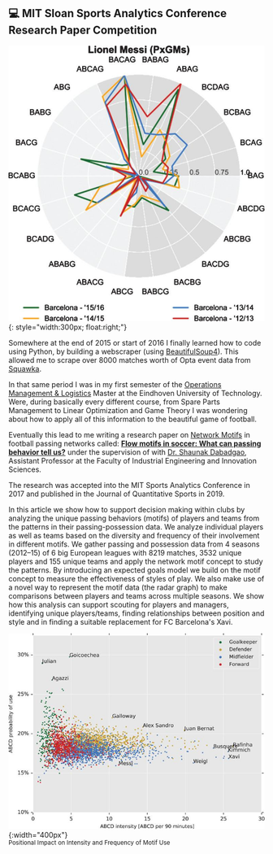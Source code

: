 ## 💻 MIT Sloan Sports Analytics Conference Research Paper Competition

![Messi's Flow Motif Style Radar Graph](/imgs/messi.jpg){: style="width:300px; float:right;"}

Somewhere at the end of 2015 or start of 2016 I finally learned how to code using Python, 
by building a webscraper (using [BeautifulSoup4](https://pypi.org/project/beautifulsoup4/)). This allowed me to scrape over 8000 matches worth of Opta event data from [Squawka](https://www.squawka.com).

In that same period I was in my first semester of the [Operations Management & Logistics](https://www.tue.nl/en/education/graduate-school/master-operations-management-and-logistics/) Master at the Eindhoven University of Technology.
Were, during basically every different course, from Spare Parts Management to Linear Optimization and Game Theory I was wondering about how to apply all of this information to the beautiful game of football.

Eventually this lead to me writing a research paper on [Network Motifs](https://en.wikipedia.org/wiki/Network_motif) in football passing networks called: [<b>Flow motifs in soccer: What can passing behavior tell us?</b>](https://content.iospress.com/download/journal-of-sports-analytics/jsa190290?id=journal-of-sports-analytics%2Fjsa190290)
 under the supervision of with [Dr. Shaunak Dabadgao](https://research.tue.nl/en/persons/shaunak-s-dabadghao/publications/), Assistant Professor at the Faculty of Industrial Engineering and Innovation Sciences. 
 
The research was accepted into the MIT Sports Analytics Conference in 2017 and published in the Journal of Quantitative Sports in 2019.

In this article we show how to support decision making within clubs by analyzing the unique passing behaviors (motifs) of players and teams from the patterns in their passing-possession data. 
We analyze individual players as well as teams based on the diversity and frequency of their involvement in different motifs. 
We gather passing and possession data from 4 seasons (2012–15) of 6 big European leagues with 8219 matches, 3532 unique players and 155 unique teams and apply the network motif concept to study the patterns.
 By introducing an expected goals model we build on the motif concept to measure the effectiveness of styles of play. 
 We also make use of a novel way to represent the motif data (the radar graph) to make comparisons between players and teams across multiple seasons. 
 We show how this analysis can support scouting for players and managers, identifying unique players/teams, finding relationships between position and style and in finding a suitable replacement for FC Barcelona's Xavi.
 
![Positional Impact on Intensity and Frequency of Motif Use](/imgs/ABCD.jpg){:width="400px"}
<br /><sup>Positional Impact on Intensity and Frequency of Motif Use</sup>
<br />

